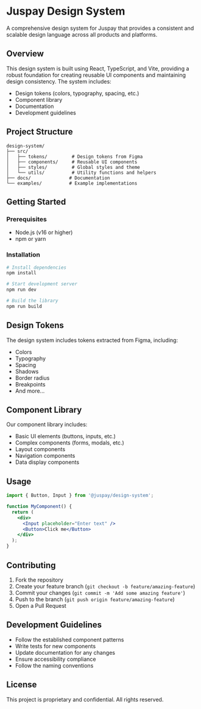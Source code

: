 # Juspay Design System

A comprehensive design system for Juspay that provides a consistent and scalable design language across all products and platforms.

## Overview

This design system is built using React, TypeScript, and Vite, providing a robust foundation for creating reusable UI components and maintaining design consistency. The system includes:

- Design tokens (colors, typography, spacing, etc.)
- Component library
- Documentation
- Development guidelines

## Project Structure

```
design-system/
├── src/
│   ├── tokens/         # Design tokens from Figma
│   ├── components/     # Reusable UI components
│   ├── styles/         # Global styles and theme
│   └── utils/          # Utility functions and helpers
├── docs/              # Documentation
└── examples/          # Example implementations
```

## Getting Started

### Prerequisites

- Node.js (v16 or higher)
- npm or yarn

### Installation

```bash
# Install dependencies
npm install

# Start development server
npm run dev

# Build the library
npm run build
```

## Design Tokens

The design system includes tokens extracted from Figma, including:

- Colors
- Typography
- Spacing
- Shadows
- Border radius
- Breakpoints
- And more...

## Component Library

Our component library includes:

- Basic UI elements (buttons, inputs, etc.)
- Complex components (forms, modals, etc.)
- Layout components
- Navigation components
- Data display components

## Usage

```jsx
import { Button, Input } from '@juspay/design-system';

function MyComponent() {
  return (
    <div>
      <Input placeholder="Enter text" />
      <Button>Click me</Button>
    </div>
  );
}
```

## Contributing

1. Fork the repository
2. Create your feature branch (`git checkout -b feature/amazing-feature`)
3. Commit your changes (`git commit -m 'Add some amazing feature'`)
4. Push to the branch (`git push origin feature/amazing-feature`)
5. Open a Pull Request

## Development Guidelines

- Follow the established component patterns
- Write tests for new components
- Update documentation for any changes
- Ensure accessibility compliance
- Follow the naming conventions

## License

This project is proprietary and confidential. All rights reserved.
